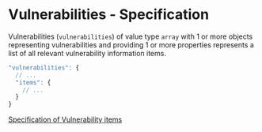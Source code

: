 # Vulnerabilities - Specification

Vulnerabilities (`vulnerabilities`) of value type `array` with 1 or more objects representing vulnerabilities and
providing 1 or more properties represents a list of all relevant vulnerability information items.

```javascript
"vulnerabilities": {
  // ...
  "items": {
    // ...
  }
}
```

[Specification of Vulnerability items](vulnerabilities/vulnerability-spec.en.md)
